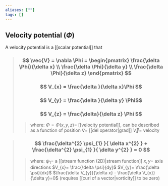 ```yaml
---
aliases: [""]
tags: []
---
```


## Velocity potential ($\Phi$)

A velocity potential is a [[scalar potential]] that 

> ### $$ \vec{V} = \nabla \Phi = \begin{pmatrix} \frac{\delta \Phi}{\delta x}  \\ \frac{\delta \Phi}{\delta y}  \\ \frac{\delta \Phi}{\delta z} \end{pmatrix} $$ 
> ### $$ V_{x} = \frac{\delta }{\delta x}\Phi $$ 
> ### $$ V_{y} = \frac{\delta }{\delta y} \Phi$$ 
> ### $$ V_{z} = \frac{\delta}{\delta z} \Phi $$ 
>> where:
>> $\Phi=\Phi(x,y,z)=$ [[velocity potential]], can be described as a function of position
>> $\nabla=$ [[del operator|grad]]
>> $\vec{V}=$ velocity

> ### $$ \frac{\delta^{2} \psi_{1} }{ \delta x^{2} } + \frac{\delta^{2} \psi_{1} }{ \delta y^{2} } = 0 $$ 
>> where:
>> $\psi_{1}=$ a [[stream function (2D)|stream function]]
>> $x,y=$ axis directions
>> $V_{x}= \frac{\delta \psi}{dy}$
>> $V_{y}= \frac{\delta \psi}{dx}$
>> $\frac{\delta V_{y}}{\delta x} - \frac{\delta V_{x}}{\delta y}=0$ (requires [[curl of a vector|vorticity]] to be zero)


